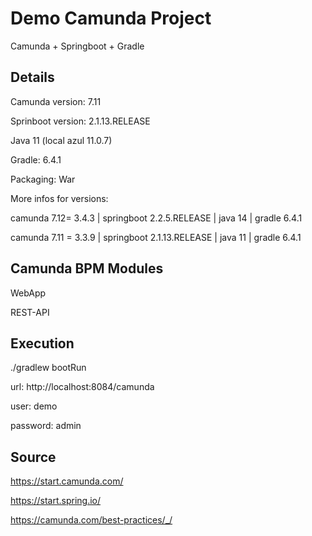 # Demo Camunda Project
Camunda + Springboot + Gradle


## Details
Camunda version: 7.11

Sprinboot version: 2.1.13.RELEASE

Java 11 (local azul 11.0.7)

Gradle: 6.4.1

Packaging: War

More infos for versions:

camunda 7.12= 3.4.3  | springboot 2.2.5.RELEASE  | java 14 | gradle 6.4.1

camunda 7.11 = 3.3.9 | springboot 2.1.13.RELEASE | java 11 | gradle 6.4.1

## Camunda BPM Modules
WebApp

REST-API

## Execution
./gradlew bootRun

url: http://localhost:8084/camunda

user: demo

password: admin

## Source
https://start.camunda.com/

https://start.spring.io/

https://camunda.com/best-practices/_/


